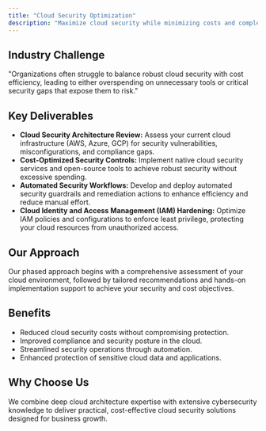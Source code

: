```yaml
---
title: "Cloud Security Optimization"
description: "Maximize cloud security while minimizing costs and complexity for growing businesses."
---
```

## Industry Challenge
"Organizations often struggle to balance robust cloud security with cost efficiency, leading to either overspending on unnecessary tools or critical security gaps that expose them to risk."

## Key Deliverables

*   **Cloud Security Architecture Review:** Assess your current cloud infrastructure (AWS, Azure, GCP) for security vulnerabilities, misconfigurations, and compliance gaps.
*   **Cost-Optimized Security Controls:** Implement native cloud security services and open-source tools to achieve robust security without excessive spending.
*   **Automated Security Workflows:** Develop and deploy automated security guardrails and remediation actions to enhance efficiency and reduce manual effort.
*   **Cloud Identity and Access Management (IAM) Hardening:** Optimize IAM policies and configurations to enforce least privilege, protecting your cloud resources from unauthorized access.

## Our Approach
Our phased approach begins with a comprehensive assessment of your cloud environment, followed by tailored recommendations and hands-on implementation support to achieve your security and cost objectives.

## Benefits
*   Reduced cloud security costs without compromising protection.
*   Improved compliance and security posture in the cloud.
*   Streamlined security operations through automation.
*   Enhanced protection of sensitive cloud data and applications.

## Why Choose Us
We combine deep cloud architecture expertise with extensive cybersecurity knowledge to deliver practical, cost-effective cloud security solutions designed for business growth.